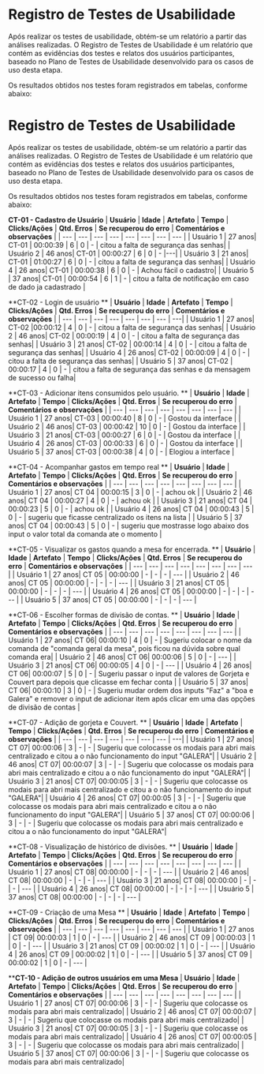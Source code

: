 
# Registro de Testes de Usabilidade

Após realizar os testes de usabilidade, obtém-se um relatório a partir das análises realizadas. O Registro de Testes de Usabilidade é um relatório que contém as evidências dos testes e relatos dos usuários participantes, baseado no Plano de Testes de Usabilidade desenvolvido para os casos de uso desta etapa.

Os resultados obtidos nos testes foram registrados em tabelas, conforme abaixo:


# Registro de Testes de Usabilidade

Após realizar os testes de usabilidade, obtém-se um relatório a partir das análises realizadas. O Registro de Testes de Usabilidade é um relatório que contém as evidências dos testes e relatos dos usuários participantes, baseado no Plano de Testes de Usabilidade desenvolvido para os casos de uso desta etapa.

Os resultados obtidos nos testes foram registrados em tabelas, conforme abaixo:

**CT-01 - Cadastro de Usuário**
| **Usuário** 	| **Idade** | **Artefato** 	| **Tempo** | **Clicks/Ações** | **Qtd. Erros** | **Se recuperou do erro** | **Comentários e observações** |
| --- 	| --- 	| --- 	| --- | ---  | --- | --- | --- |
| Usuário 1	| 27 anos| CT-01 | 00:00:39 | 6 | 0 | - | citou a falta de segurança das senhas|
| Usuário 2 | 46 anos| CT-01 | 00:00:27 | 6 | 0 | - |---|
| Usuário 3	| 21 anos| CT-01 | 01:00:27 | 6 | 0 | - | citou a falta de segurança das senhas|
| Usuário 4	| 26 anos| CT-01 | 00:00:38 | 6 | 0 | - | Achou fácil o cadastro|
| Usuário 5	| 37 anos| CT-01 | 00:00:54 | 6 | 1 | - | citou a falta de notificação em caso de dado ja cadastrado |

**CT-02 - Login de usuário **
| **Usuário** 	| **Idade** | **Artefato** 	| **Tempo** | **Clicks/Ações** | **Qtd. Erros** | **Se recuperou do erro** | **Comentários e observações** |
| --- 	| --- 	| --- 	| --- | ---  | --- | --- | ---|
| Usuário 1	| 27 anos| CT-02 |00:00:12   | 4 | 0 | -  | citou a falta de segurança das senhas|
| Usuário 2 | 46 anos| CT-02 | 00:00:19  | 4 | 0 | -  | citou a falta de segurança das senhas|
| Usuário 3	| 21 anos| CT-02 | 00:00:14  | 4 | 0 |  - | citou a falta de segurança das senhas|
| Usuário 4	| 26 anos| CT-02 | 00:00:09  | 4 | 0 |  - | citou a falta de segurança das senhas|
| Usuário 5	| 37 anos| CT-02 | 00:00:17  | 4 | 0 |  - | citou a falta de segurança das senhas e da mensagem de sucesso ou falha|

**CT-03 - Adicionar itens consumidos pelo usuário. **
| **Usuário** 	| **Idade** | **Artefato** 	| **Tempo** | **Clicks/Ações** | **Qtd. Erros** | **Se recuperou do erro** | **Comentários e observações** |
| --- 	| --- 	| --- 	| --- | ---  | --- | --- | --- |
| Usuário 1	| 27 anos| CT-03 | 00:00:40 | 8  | 0  | - | Gostou da interface |
| Usuário 2 | 46 anos| CT-03 | 00:00:42 | 10 | 0 | - | Gostou da interface |
| Usuário 3	| 21 anos| CT-03 | 00:00:27 | 6  | 0 | - | Gostou da interface |
| Usuário 4	| 26 anos| CT-03 | 00:00:33 | 6  | 0 | - | Gostou da interface |
| Usuário 5	| 37 anos| CT-03 | 00:00:38 | 4  | 0 | - | Elogiou a interface |

**CT-04 - Acompanhar gastos em tempo real **
| **Usuário** 	| **Idade** | **Artefato** 	| **Tempo** | **Clicks/Ações** | **Qtd. Erros** | **Se recuperou do erro** | **Comentários e observações** |
| --- 	| --- 	| --- 	| --- | ---  | --- | --- | --- |
| Usuário 1	| 27 anos| CT 04 | 00:00:15  | 3 | 0 | - | achou ok |
| Usuário 2 | 46 anos| CT 04 | 00:00:27  | 4 | 0 | - | achou ok |
| Usuário 3	| 21 anos| CT 04 | 00:00:23  | 5 | 0 | - | achou ok |
| Usuário 4	| 26 anos| CT 04 | 00:00:43  | 5 | 0 | - | sugeriu que ficasse centralizado os itens na lista |
| Usuário 5	| 37 anos| CT 04 | 00:00:43  | 5 | 0 | - | sugeriu que mostrasse logo abaixo dos input o valor total da comanda ate o momento |

**CT-05 - Visualizar os gastos quando a mesa for encerrada. **
| **Usuário** 	| **Idade** | **Artefato** 	| **Tempo** | **Clicks/Ações** | **Qtd. Erros** | **Se recuperou do erro** | **Comentários e observações** |
| --- 	| --- 	| --- 	| --- | ---  | --- | --- | --- |
| Usuário 1	| 27 anos| CT 05 | 00:00:00 | - | - | -  | --- |
| Usuário 2 | 46 anos| CT 05 | 00:00:00 | - | - | -  | --- |
| Usuário 3	| 21 anos| CT 05 | 00:00:00 | - | - |  - | --- |
| Usuário 4	| 26 anos| CT 05 | 00:00:00 | - | - |  - | --- |
| Usuário 5	| 37 anos| CT 05 | 00:00:00 | - | - |  - | --- |

**CT-06 - Escolher formas de divisão de contas. **
| **Usuário** 	| **Idade** | **Artefato** 	| **Tempo** | **Clicks/Ações** | **Qtd. Erros** | **Se recuperou do erro** | **Comentários e observações** |
| --- 	| --- 	| --- 	| --- | ---  | --- | --- | --- |
| Usuário 1	| 27 anos| CT 06| 00:00:10 | 4 | 0 | - | Sugeriu colocar o nome da comanda de "comanda geral da mesa", pois ficou na dúvida sobre qual comanda era|
| Usuário 2 | 46 anos| CT 06| 00:00:06 | 5 | 0 | - | --- |
| Usuário 3	| 21 anos| CT 06| 00:00:05 | 4 | 0 | - | --- |
| Usuário 4	| 26 anos| CT 06| 00:00:07 | 5 | 0 | - | Sugeriu passar o input de valores de Gorjeta e Couvert para depois que clicasse em fechar conta |
| Usuário 5	| 37 anos| CT 06| 00:00:10 | 3 | 0 | - | Sugeriu mudar ordem dos inputs "Faz" a "boa e Galera" e remover o input de adicionar item após clicar em uma das opções de divisão de contas |

**CT-07 - Adição de gorjeta e Couvert. **
| **Usuário** 	| **Idade** | **Artefato** 	| **Tempo** | **Clicks/Ações** | **Qtd. Erros** | **Se recuperou do erro** | **Comentários e observações** |
| --- 	| --- 	| --- 	| --- | ---  | --- | --- | ---|
| Usuário 1	| 27 anos| CT 07| 00:00:06 | 3 | - | - | Sugeriu que colocasse os modais para abri mais centralizado e citou a o não funcionamento do input "GALERA"|
| Usuário 2 | 46 anos| CT 07| 00:00:07 | 3 | - | - | Sugeriu que colocasse os modais para abri mais centralizado e citou a o não funcionamento do input "GALERA"|
| Usuário 3	| 21 anos| CT 07| 00:00:05 | 3 | - | - | Sugeriu que colocasse os modais para abri mais centralizado e citou a o não funcionamento do input "GALERA"|
| Usuário 4	| 26 anos| CT 07| 00:00:05 | 3 | - | - | Sugeriu que colocasse os modais para abri mais centralizado e citou a o não funcionamento do input "GALERA"|
| Usuário 5	| 37 anos| CT 07| 00:00:06 | 3 | - | - | Sugeriu que colocasse os modais para abri mais centralizado e citou a o não funcionamento do input "GALERA"|

**CT-08 - Visualização de histórico de divisões. **
| **Usuário** 	| **Idade** | **Artefato** 	| **Tempo** | **Clicks/Ações** | **Qtd. Erros** | **Se recuperou do erro** | **Comentários e observações** |
| --- 	| --- 	| --- 	| --- | ---  | --- | --- | --- |
| Usuário 1	| 27 anos| CT 08| 00:00:00 | - | - | - | --- |
| Usuário 2 | 46 anos| CT 08| 00:00:00 | - | - | - | --- |
| Usuário 3	| 21 anos| CT 08| 00:00:00 | - | - | - | --- |
| Usuário 4	| 26 anos| CT 08| 00:00:00 | - | - | - | --- |
| Usuário 5	| 37 anos| CT 08| 00:00:00 | - | - | - | --- |

**CT-09 - Criação de uma Mesa **
| **Usuário** 	| **Idade** | **Artefato** 	| **Tempo** | **Clicks/Ações** | **Qtd. Erros** | **Se recuperou do erro** | **Comentários e observações** |
| --- 	| --- 	| --- 	| --- | ---  | --- | --- | --- |
| Usuário 1	| 27 anos	| CT 09| 00:00:03 | 1 | 0 | - | --- |
| Usuário 2 | 46 anos| CT 09 | 00:00:03 | 1 | 0 | - | --- |
| Usuário 3	| 21 anos| CT 09 | 00:00:02 | 1 | 0 | - | --- |
| Usuário 4	| 26 anos| CT 09 | 00:00:02 | 1 | 0 | - | --- |
| Usuário 5	| 37 anos| CT 09 | 00:00:02 | 1 | 0 | - | --- |

****CT-10 - Adição de outros usuários em uma Mesa**
| **Usuário** 	| **Idade** | **Artefato** 	| **Tempo** | **Clicks/Ações** | **Qtd. Erros** | **Se recuperou do erro** | **Comentários e observações** |
| --- 	| --- 	| --- 	| --- | ---  | --- | --- | --- |
| Usuário 1	| 27 anos| CT 07| 00:00:06 | 3 | - | - | Sugeriu que colocasse os modais para abri mais centralizado|
| Usuário 2 | 46 anos| CT 07| 00:00:07 | 3 | - | - | Sugeriu que colocasse os modais para abri mais centralizado|
| Usuário 3	| 21 anos| CT 07| 00:00:05 | 3 | - | - | Sugeriu que colocasse os modais para abri mais centralizado|
| Usuário 4	| 26 anos| CT 07| 00:00:05 | 3 | - | - | Sugeriu que colocasse os modais para abri mais centralizado|
| Usuário 5	| 37 anos| CT 07| 00:00:06 | 3 | - | - | Sugeriu que colocasse os modais para abri mais centralizado|


